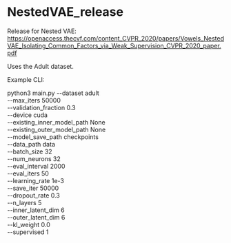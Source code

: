 # NestedVAE_release
Release for Nested VAE: https://openaccess.thecvf.com/content_CVPR_2020/papers/Vowels_NestedVAE_Isolating_Common_Factors_via_Weak_Supervision_CVPR_2020_paper.pdf

Uses the Adult dataset.

Example CLI:

python3 main.py --dataset adult \
--max_iters 50000 \
--validation_fraction 0.3 \
--device cuda \
--existing_inner_model_path  None \
--existing_outer_model_path  None \
--model_save_path checkpoints \
--data_path data \
--batch_size 32 \
--num_neurons 32 \
--eval_interval 2000 \
--eval_iters 50 \
--learning_rate 1e-3 \
--save_iter 50000 \
--dropout_rate 0.3 \
--n_layers 5 \
--inner_latent_dim 6 \
--outer_latent_dim 6  \
--kl_weight 0.0 \
--supervised 1
